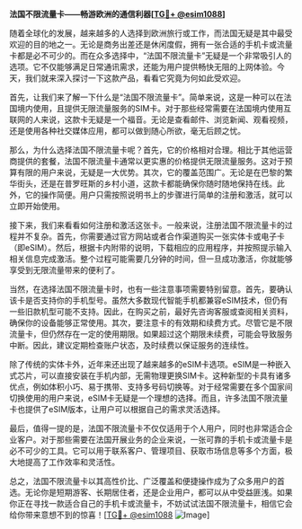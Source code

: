 **法国不限流量卡——畅游欧洲的通信利器[[TG💪+ @esim1088](https://t.me/s/esim1088)]**

随着全球化的发展，越来越多的人选择到欧洲旅行或工作，而法国无疑是其中最受欢迎的目的地之一。无论是商务出差还是休闲度假，拥有一张合适的手机卡或流量卡都是必不可少的。而在众多选择中，“法国不限流量卡”无疑是一个非常吸引人的选项。它不仅能够满足日常通讯需求，还能为用户提供畅快无阻的上网体验。今天，我们就来深入探讨一下这款产品，看看它究竟为何如此受欢迎。

首先，让我们来了解一下什么是“法国不限流量卡”。简单来说，这是一种可以在法国境内使用，且提供无限流量服务的SIM卡。对于那些经常需要在法国境内使用互联网的人来说，这款卡无疑是一个福音。无论是查看邮件、浏览新闻、观看视频，还是使用各种社交媒体应用，都可以做到随心所欲，毫无后顾之忧。

那么，为什么选择法国不限流量卡呢？首先，它的价格相对合理。相比于其他运营商提供的套餐，法国不限流量卡通常以更实惠的价格提供无限流量服务。这对于预算有限的用户来说，无疑是一大优势。其次，它的覆盖范围广。无论是在巴黎的繁华街头，还是在普罗旺斯的乡村小道，这款卡都能确保你随时随地保持在线。此外，它的操作简便。用户只需按照说明书上的步骤进行简单的注册和激活，就可以立即开始使用。

接下来，我们来看看如何注册和激活这张卡。一般来说，注册法国不限流量卡的过程并不复杂。首先，你需要通过官方网站或者合作渠道购买一张实体卡或电子卡（即eSIM）。然后，根据卡内附带的说明，下载相应的应用程序，并按照提示输入相关信息完成激活。整个过程可能需要几分钟的时间，但一旦成功激活，你就能够享受到无限流量带来的便利了。

当然，在选择法国不限流量卡时，也有一些注意事项需要特别留意。首先，要确认该卡是否支持你的手机型号。虽然大多数现代智能手机都兼容eSIM技术，但仍有一些旧款机型可能不支持。因此，在购买之前，最好先咨询客服或查阅相关资料，确保你的设备能够正常使用。其次，要注意卡的有效期和续费方式。尽管它是不限流量卡，但仍然存在一定的使用期限。如果超过这个期限未续费，可能会导致服务中断。因此，建议定期检查账户状态，及时续费以保证服务的连续性。

除了传统的实体卡外，近年来还出现了越来越多的eSIM卡选项。eSIM是一种嵌入式芯片，可以直接安装在手机内部，无需物理更换SIM卡。这种新型的卡具有诸多优点，例如体积小巧、易于携带、支持多号码切换等。对于经常需要在多个国家间切换使用的用户来说，eSIM卡无疑是一个理想的选择。而且，许多法国不限流量卡也提供了eSIM版本，让用户可以根据自己的需求灵活选择。

最后，值得一提的是，法国不限流量卡不仅仅适用于个人用户，同时也非常适合企业客户。对于那些需要在法国开展业务的企业来说，一张可靠的手机卡或流量卡是必不可少的工具。它可以用于联系客户、管理项目、获取市场信息等多个方面，极大地提高了工作效率和灵活性。

总之，法国不限流量卡以其高性价比、广泛覆盖和便捷操作成为了众多用户的首选。无论你是短期游客、长期居住者，还是企业用户，都可以从中受益匪浅。如果你正在寻找一款适合自己的手机卡或流量卡，不妨试试法国不限流量卡，相信它会给你带来意想不到的惊喜！[[TG💪+ @esim1088](https://t.me/s/esim1088) ![Image](https://i.postimg.cc/4NQfJmqS/Snipaste-2025-05-13-00-14-12.png)]